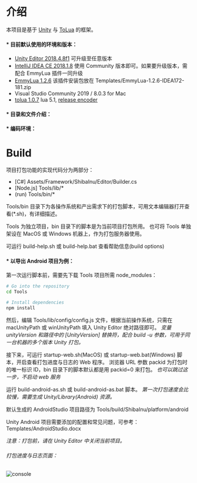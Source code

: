 
# 介绍

本项目是基于 [Unity](https://unity.com) 与 [ToLua](https://github.com/topameng/tolua) 的框架。

#### * 目前默认使用的环境和版本：
  - [Unity Editor 2018.4.8f1](https://unity3d.com/cn/unity/whats-new/2018.4.8) 可升级至任意版本
  - [IntelliJ IDEA CE 2018.1.8](https://www.jetbrains.com/idea/download/other.html) 使用 Community 版本即可。如果要升级版本，需配合 EmmyLua 插件一同升级
  - [EmmyLua 1.2.6](https://emmylua.github.io) 该插件安装包放在 Templates/EmmyLua-1.2.6-IDEA172-181.zip
  - Visual Studio Community 2019 / 8.0.3 for Mac
  - [tolua 1.0.7](https://github.com/topameng/tolua) lua 5.1, [release encoder](https://github.com/lolo1208/unity3d-lolo/blob/master/Tools/tools/luaEncoder/readme.txt)

#### * 目录和文件介绍：

#### * 编码环境：


# Build
项目打包功能的实现代码分为两部分：
  - [C#] Assets/Framework/ShibaInu/Editor/Builder.cs
  - [Node.js] Tools/lib/* 
  - (run) Tools/bin/*

Tools/bin 目录下为各操作系统和产出需求下的打包脚本，可用文本编辑器打开查看(*.sh)，有详细描述。

Tools 为独立项目，bin 目录下的脚本是为当前项目打包所用。
也可将 Tools 单独架设在 MacOS 或 Windows 机器上，作为打包服务器使用。

可运行 build-help.sh 或 build-help.bat 查看帮助信息(build options)

#### * 以导出 Android 项目为例：

第一次运行脚本前，需要先下载 Tools 项目所需 node_modules：
```bash
# Go into the repository
cd Tools

# Install dependencies
npm install
```

然后，编辑 Tools/lib/config/config.js 文件，根据当前操作系统，只需在 macUnityPath 或 winUnityPath 填入 Unity Editor 绝对路径即可。
*变量 unityVersion 和路径中的 [UnityVersion] 替换符，配合 build -u 参数，可用于同一台机器的多个版本 Unity 打包。*

接下来，可运行 startup-web.sh(MacOS) 或 startup-web.bat(Windows) 脚本，开启查看打包进度与日志的 Web 程序。
浏览器 URL 参数 packid 为打包时的唯一标识 ID，bin 目录下的脚本默认都是用 packid=0 来打包。
*也可以跳过这一步，不启动 web 服务*

运行 build-android-as.sh 或 build-android-as.bat 脚本。
*第一次打包速度会比较慢，需要生成 Unity/Library(Android) 资源。*

默认生成的 AndroidStudio 项目路径为 Tools/build/ShibaInu/platform/android

Unity Android 项目需要添加的配置和常见问题，可参考：Templates/AndroidStudio.docx

*注意：打包前，请在 Unity Editor 中关闭当前项目。*

###### 打包进度与日志页面：

![console](https://raw.githubusercontent.com/lolo1208/unity3d-lolo/master/Templates/Screenshots/build-web-page.jpg)

